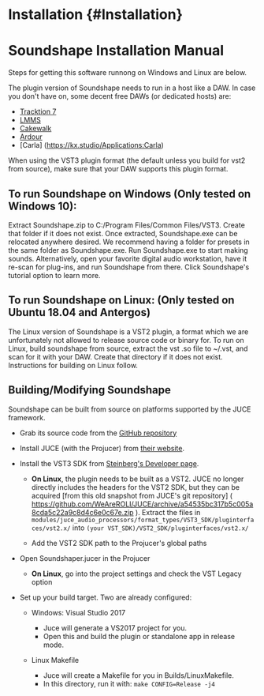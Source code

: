 Installation {#Installation}
===================

# Soundshape Installation Manual

Steps for getting this software runnong on Windows and Linux are below.

The plugin version of Soundshape needs to run in a host like a DAW.
In case you don't have on, some decent free DAWs (or dedicated hosts) are:
- [Tracktion 7]( https://www.tracktion.com/products/t7-daw )
- [LMMS]( https://lmms.io/ )
- [Cakewalk](https://www.bandlab.com/products/cakewalk)
- [Ardour]( https://ardour.org/ ) 
- [Carla] (https://kx.studio/Applications:Carla)

When using the VST3 plugin format (the default unless you
build for vst2 from source), make sure that your DAW
supports this plugin format.

## To run Soundshape on Windows (Only tested on Windows 10):

Extract Soundshape.zip to C:/Program Files/Common Files/VST3.
Create that folder if it does not exist. Once extracted, Soundshape.exe
can be relocated anywhere desired. We recommend having a folder for
presets in the same folder as Soundshape.exe. Run Soundshape.exe to start
making sounds. Alternatively, open your favorite digital audio workstation,
have it re-scan for plug-ins, and run Soundshape from there. Click
Soundshape's tutorial option to learn more.

## To run Soundshape on Linux: (Only tested on Ubuntu 18.04 and Antergos)
The Linux version of Soundshape is a VST2 plugin, a format
which we are unfortunately not allowed to release source code or binary for.
To run on Linux, build soundshape from source, 
extract the vst .so file to ~/.vst, and scan for it with your DAW.
Create that directory if it does not exist. Instructions for building on
Linux follow.

## Building/Modifying Soundshape
Soundshape can be built from source on platforms supported by the JUCE
framework.
- Grab its source code from the [GitHub repository]( 
https://github.com/danreiter/Soundshape )
- Install JUCE (with the Projucer) from [their website]( https://juce.com ).
- Install the VST3 SDK from [Steinberg's Developer page]( https://www.steinberg.net/en/company/developers.html).
    + **On Linux**, the plugin needs to be built as a VST2. JUCE no longer directly
    includes the headers for the VST2 SDK, but they can be acquired [from this
    old snapshot from JUCE's git repository]
    ( https://github.com/WeAreROLI/JUCE/archive/a54535bc317b5c005a8cda5c22a9c8d4c6e0c67e.zip ).
    Extract the files in
    `modules/juce_audio_processors/format_types/VST3_SDK/pluginterfaces/vst2.x/`
    into 
    `(your VST_SDK)/VST2_SDK/pluginterfaces/vst2.x/`
    
    + Add the VST2 SDK path to the Projucer's global paths
    
- Open Soundshaper.jucer in the Projucer
    + **On Linux**, go into the project settings and check the VST Legacy option
    
- Set up your build target.
Two are already configured:
    + Windows: Visual Studio 2017
        * Juce will generate a VS2017 project for you.
        * Open this and build the plugin or standalone app in 
        release mode.
    
    + Linux Makefile
        * Juce will create a Makefile for you in Builds/LinuxMakefile.
        * In this directory, run it with: 
        `make CONFIG=Release -j4`
        